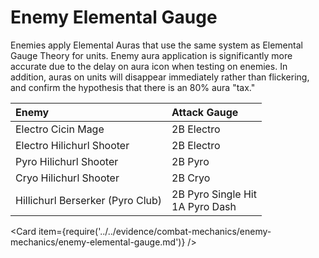 # Enemy Elemental Gauge

Enemies apply Elemental Auras that use the same system as Elemental Gauge Theory for units. Enemy aura application is significantly more accurate due to the delay on aura icon when testing on enemies. In addition, auras on units will disappear immediately rather than flickering, and confirm the hypothesis that there is an 80% aura "tax."

| Enemy | Attack Gauge |
| :--- | :--- |
| Electro Cicin Mage | 2B Electro |
| Electro Hilichurl Shooter | 2B Electro |
| Pyro Hilichurl Shooter | 2B Pyro |
| Cryo Hilichurl Shooter | 2B Cryo |
| Hillichurl Berserker (Pyro Club) | 2B Pyro Single Hit <br/> 1A Pyro Dash |


<Card item={require('../../evidence/combat-mechanics/enemy-mechanics/enemy-elemental-gauge.md')} />


